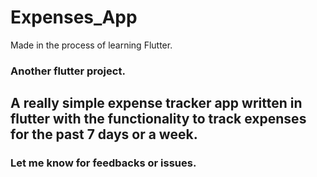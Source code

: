 # Expenses_App

Made in the process of learning Flutter.

### Another flutter project.
## A really simple expense tracker app written in flutter with the functionality to track expenses for the past 7 days or a week. 
### Let me know for feedbacks or issues.
